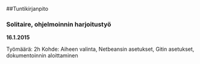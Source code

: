 ##Tuntikirjanpito
### Solitaire, ohjelmoinnin harjoitustyö


**16.1.2015**

Työmäärä: 2h
Kohde: Aiheen valinta, Netbeansin asetukset, Gitin asetukset, dokumentoinnin aloittaminen

